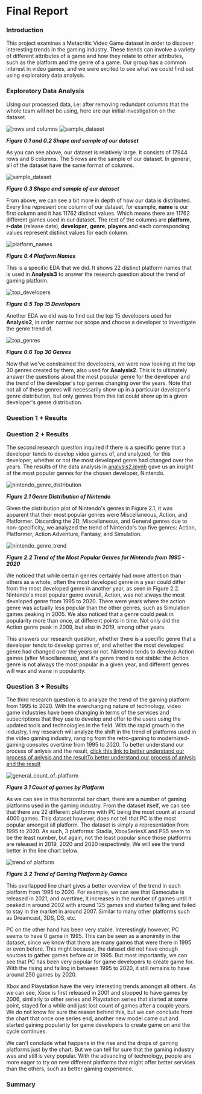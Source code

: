 # Final Report

### Introduction

This project examines a Metacritic Video Game dataset in order to discover interesting trends in the gaming industry. These trends can involve a variety of different attributes of a game and how they relate to other attributes, such as the platform and the genre of a game. Our group has a common interest in video games, and we were excited to see what we could find out using exploratory data analysis.

### Exploratory Data Analysis
Using our processed data, i.e: after removing redundant columns that the whole team will not be using, here are our initial investigation on the dataset. 

![rows and columns](./images/EDA3.jpg)
![sample_dataset](./images/EDA1.jpg)

***Figure 0.1 and 0.2 Shape and sample of our dataset***

As you can see above, our dataset is relatively large. It consists of 17944 rows and 6 columns. The 5 rows are the sample of our dataset. In general, all of the dataset have the same format of columns.

![sample_dataset](./images/EDA2.jpg)

***Figure 0.3 Shape and sample of our dataset***

From above, we can see a bit more in depth of how our data is distributed. Every line represent one column of our dataset, for example, **name** is our first column and it has 11762 distinct values. Which means there are 11762 different games used in our dataset. The rest of the columns are **platform**, **r-date** (release date), **developer**, **genre**, **players** and each corresponding values represent distinct values for each column.

![platform_names](./images/EDA4.jpg)

***Figure 0.4 Platform Names***

This is a specific EDA that we did. It shows 22 distinct platform names that is used in **Analysis3** to answer the research question about the trend of gaming platform. 

![top_developers](./images/EDA5.png)

***Figure 0.5 Top 15 Developers***

Another EDA we did was to find out the top 15 developers used for **Analysis2**, in order narrow our scope and choose a developer to investigate the genre trend of.

![top_genres](./images/EDA6.png)

***Figure 0.6 Top 30 Genres***

Now that we've constrained the developers, we were now looking at the top 30 genres created by them, also used for **Analysis2**. This is to ultimately answer the questions about the most popular genre for the developer and the trend of the developer's top genres changing over the years. Note that not all of these genres will necessarily show up in a particular developer's genre distribution, but only genres from this list could show up in a given developer's genre distribution.

### Question 1 + Results


### Question 2 + Results

The second research question inquired if there is a specific genre that a developer tends to develop video games of, and analyzed, for this developer, whether or not the most developed genre had changed over the years. The results of the data analysis in [analysis2.ipynb](./notebooks/analysis2.ipynb) gave us an insight of the most popular genres for the chosen developer, Nintendo.

![nintendo_genre_distribution](./images/nintendo_genre_distribution.png)

***Figure 2.1 Genre Distribution of Nintendo***

Given the distribution plot of Nintendo's genres in Figure 2.1, it was apparent that their most popular genres were Miscellaneous, Action, and Platformer. Discarding the 2D, Miscellaneous, and General genres due to non-specificity, we analyzed the trend of Nintendo's top five genres: Action, Platformer, Action Adventure, Fantasy, and Simulation.

![nintendo_genre_trend](./images/nintendo_genre_trend.png)

***Figure 2.2 Trend of the Most Popular Genres for Nintendo from 1995 - 2020***

We noticed that while certain genres certainly had more attention than others as a whole, often the most developed genre in a year could differ from the most developed genre in another year, as seen in Figure 2.2. Nintendo's most popular genre overall, Action, was not always the most developed genre from 1995 to 2020. There were years where the action genre was actually less popular than the other genres, such as Simulation games peaking in 2005. We also noticed that a genre could peak in popularity more than once, at different points in time. Not only did the Action genre peak in 2009, but also in 2019, among other years.

This answers our research question, whether there is a specific genre that a developer tends to develop games of, and whether the most developed genre had changed over the years or not. Nintendo tends to develop Action games (after Miscellaneous), and it's genre trend is not stable: the Action genre is not always the most popular in a given year, and different genres will wax and wane in popularity.

### Question 3 + Results
The third research question is to analyze the trend of the gaming platform from 1995 to 2020. With the everchanging nature of technology, video game industries have been changing in terms of the services and subscriptions that they use to develop and offer to the users using the updated tools and technologies in the field. With the rapid growth in the industry, I my research will analyze the shift in the trend of platforms used in the video gaming industry, ranging from the retro-gaming to modernized-gaming consoles overtime from 1995 to 2020. To better understand our process of anlysis and the result, [click this link to better understand our process of anlysis and the resultTo better understand our process of anlysis and the result](./notebooks/analysis3.ipynb)

![general_count_of_platform](./images/count_of_platform.jpg)

***Figure 3.1 Count of games by Platform***

As we can see in this horizontal bar chart, there are a number of gaming platforms used in the gaming industry. From the dataset itself, we can see that there are 22 different platforms with PC being the most count at around 4000 games. This dataset however, does not tell that PC is the most popular amongst all platform. The dataset is simply a representation from 1995 to 2020. As such, 3 platforms: Stadia, XboxSeriesX and PS5 seem to be the least number, but again, not the least popular since those platforms are released in 2019, 2020 and 2020 respectively. We will see the trend better in the line chart below.

![trend of platform](./images/trend_of_platform.jpg)

***Figure 3.2 Trend of Gaming Platform by Games***

This overlapped line chart gives a better overview of the trend in each platform from 1995 to 2020. For example, we can see that Gamecube is released in 2021, and overtime, it increases in the number of games until it peaked in around 2002 with around 125 games and started falling and failed to stay in the market in around 2007. Similar to many other platforms such as Dreamcast, 3DS, DS, etc.

PC on the other hand has been very stable. Interestingly however, PC seems to have 0 game in 1995. This can be seen as a anonimity in the dataset, since we know that there are many games that were there in 1995 or even before. This might because, the dataset did not have enough sources to gather games before or in 1995. But most importantly, we can see that PC has been very popular for game developers to create game for. With the rising and falling in between 1995 to 2020, it still remains to have around 250 games by 2020.

Xbox and Playstation have the very interesting trends amongst all others. As we can see, Xbox is first released in 2001 and stopped to have games by 2006, similarly to other series and Playstation series that started at some point, stayed for a while and just lost count of games after a couple years. We do not know for sure the reason behind this, but we can conclude from the chart that once one series end, another new model came out and started gaining popularity for game developers to create game on and the cycle continues. 

We can't conclude what happens in the rise and the drops of gaming platforms just by the chart. But we can tell for sure that the gaming industry was and still is very popular. With the advancing of technology, people are more eager to try on new different platforms that might offer better services than the others, such as better gaming experience.

### Summary

